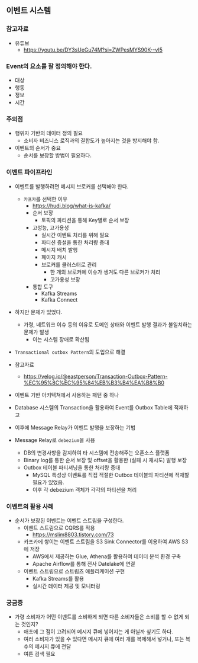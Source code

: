 ## 이벤트 시스템

### 참고자료 

* 유튜브
  * https://youtu.be/DY3sUeGu74M?si=ZWPesMYS90K--vI5


### Event의 요소를 잘 정의해야 한다.

* 대상
* 행동
* 정보
* 시간

### 주의점

* 행위자 기반의 데이터 정의 필요
  * 소비자 비즈니스 로직과의 결합도가 높아지는 것을 방지해야 함.
* 이벤트의 순서가 중요
  * 순서를 보장할 방법이 필요하다.

### 이벤트 파이프라인

* 이벤트를 발행하려면 메시지 브로커를 선택해야 한다.

  * `카프카`를 선택한 이유
    * https://hudi.blog/what-is-kafka/
    * 순서 보장
      * 토픽의 파티션을 통해 Key별로 순서 보장
    * 고성능, 고가용성
      * 실시간 이벤트 처리를 위해 필요
      * 파티션 증설을 통한 처리량 증대
      * 메시지 배치 발행
      * 페이지 캐시
      * 브로커를 클러스터로 관리
        * 한 개의 브로커에 이슈가 생겨도 다른 브로커가 처리
        * 고가용성 보장
    * 통합 도구
      * Kafka Streams
      * Kafka Connect

* 하지만 문제가 있었다.

  * 가령, 네트워크 이슈 등의 이유로 도메인 상태와 이벤트 발행 결과가 불일치하는 문제가 발생
    * 이는 시스템 장애로 확산됨

*  `Transactional outbox Pattern`의 도입으로 해결

  * 참고자료
    * https://velog.io/@eastperson/Transaction-Outbox-Pattern-%EC%95%8C%EC%95%84%EB%B3%B4%EA%B8%B0

  * 이벤트 기반 아키텍쳐에서 사용하는 패턴 중 하나
  * Database 시스템의 Transaction을 활용하여 Event를 Outbox Table에 적재하고
  * 이후에 Message Relay가 이벤트 발행을 보장하는 기법

* Message Relay로 `debezium`을 사용

  * DB의 변경사항을 감지하여 타 시스템에 전송해주는 오픈소스 플랫폼
  * Binary log를 통한 순서 보장 및 offset을 활용한 (실패 시 재시도) 발행 보장
  * Outbox 테이블 파티셔닝을 통한 처리량 증대
    * MySQL 특성상 이벤트를 직접 적절한 Outbox 테이블의 파티션에 적재할 필요가 있었음.
    * 이후 각 debezium 객체가 각각의 파티션을 처리

### 이벤트의 활용 사례

* 순서가 보장된 이벤트는 이벤트 스트림을 구성한다.
  * 이벤트 스트림으로 CQRS를 적용
    * https://mslim8803.tistory.com/73
  * 카프카에 쌓이는 이벤트 스트림을 S3 Sink Connector를 이용하여 AWS S3에 저장
    * AWS에서 제공하는 Glue, Athena를 활용하여 데이터 분석 환경 구축
    * Apache Airflow를 통해 전사 Datelake에 연결
  * 이벤트 스트림으로 스트림즈 애플리케이션 구현
    * Kafka Streams를 활용
    * 실시간 데이터 제공 및 모니터링

### 궁금증

* 가령 소비자가 어떤 이벤트를 소비하게 되면 다른 소비자들은 소비를 할 수 없게 되는 것인지?
  * 애초에 그 점이 고려되어 메시지 큐에 넣어지는 게 아닐까 싶기도 하다.
  * 여러 소비자가 있을 수 있다면 메시지 큐에 여러 개를 복제해서 넣거나, 또는 복수의 메시지 큐에 전달
  * 여튼 검색 필요

